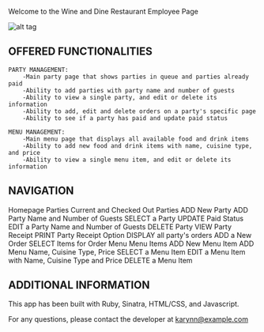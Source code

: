 Welcome to the Wine and Dine Restaurant Employee Page

![alt tag](http://imgur.com/N5QxVRw)



OFFERED FUNCTIONALITIES
-----------------------
	
	PARTY MANAGEMENT:
		-Main party page that shows parties in queue and parties already paid 
		-Ability to add parties with party name and number of guests
		-Ability to view a single party, and edit or delete its information
		-Ability to add, edit and delete orders on a party's specific page
		-Ability to see if a party has paid and update paid status
		
	MENU MANAGEMENT:
		-Main menu page that displays all available food and drink items 
		-Ability to add new food and drink items with name, cuisine type, and price
		-Ability to view a single menu item, and edit or delete its information

NAVIGATION
-----------------------

Homepage
	Parties
		Current and Checked Out Parties
			ADD New Party
				ADD Party Name and Number of Guests
			SELECT a Party
				UPDATE Paid Status
				EDIT a Party Name and Number of Guests
				DELETE Party
				VIEW Party Receipt
					PRINT Party Receipt Option
				DISPLAY all party's orders
					ADD a New Order
						SELECT Items for Order
	Menu
		Menu Items
			ADD New Menu Item
				ADD Menu Name, Cuisine Type, Price
			SELECT a Menu Item
				EDIT a Menu Item with Name, Cuisine Type and Price
				DELETE a Menu Item


ADDITIONAL INFORMATION
-----------------------

This app has been built with Ruby, Sinatra, HTML/CSS, and Javascript.

For any questions, please contact the developer at karynn@example.com

